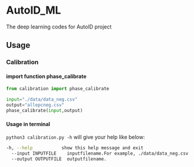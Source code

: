 # AutoID_ML
The deep learning codes for AutoID project

## Usage
### Calibration
#### import function phase_calibrate
``` python
from calibration import phase_calibrate

input="./data/data_neg.csv"
output="allepcneg.csv"
phase_calibrate(input,output)
```
#### Usage in terminal
`python3 calibration.py -h` will give your help like below:
``` bash
-h, --help           show this help message and exit
  --input INPUTFILE    inputfilename.For example, ./data/data_neg.csv
  --output OUTPUTFILE  outputfilename.
```